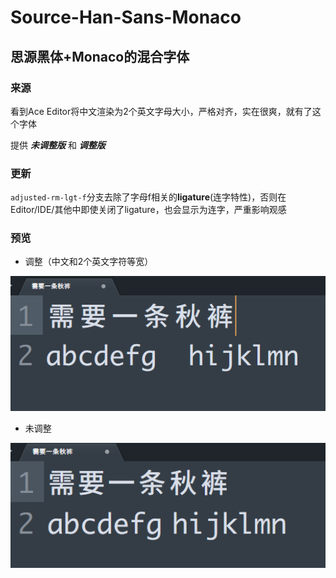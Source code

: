 # Source-Han-Sans-Monaco
## 思源黑体+Monaco的混合字体

### 来源
看到Ace Editor将中文渲染为2个英文字母大小，严格对齐，实在很爽，就有了这个字体

提供 ***未调整版*** 和 ***调整版***


### 更新
`adjusted-rm-lgt-f`分支去除了字母f相关的**ligature**(连字特性)，否则在Editor/IDE/其他中即使关闭了ligature，也会显示为连字，严重影响观感



### 预览

- 调整（中文和2个英文字符等宽）

![](https://github.com/eceilx/Source-Han-Sans-Monaco/blob/master/%E5%AF%B9%E9%BD%90.png)


- 未调整

![](https://github.com/eceilx/Source-Han-Sans-Monaco/blob/master/%E6%9C%AA%E5%AF%B9%E9%BD%90.png)
